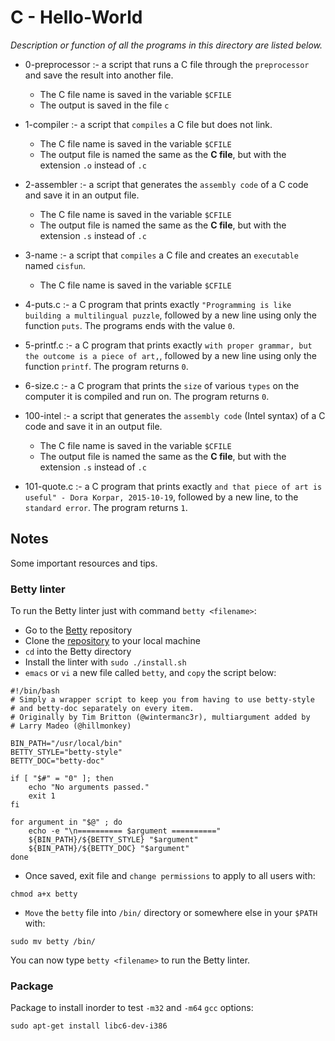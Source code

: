 # C - Hello-World

*Description or function of all the programs in this directory are listed below.*

* 0-preprocessor :-  a script that runs a C file through the `preprocessor` and save the result into another file.
  * The C file name is saved in the variable `$CFILE`
  * The output is saved in the file `c`

* 1-compiler :- a script that `compiles` a C file but does not link.
  * The C file name is saved in the variable `$CFILE`
  * The output file is named the same as the **C file**, but with the extension `.o` instead of `.c`

* 2-assembler :- a script that generates the `assembly code` of a C code and save it in an output file.
  * The C file name is saved in the variable `$CFILE`
  * The output file is named the same as the **C file**, but with the extension `.s` instead of `.c`

* 3-name :- a script that `compiles` a C file and creates an `executable` named `cisfun`.
  * The C file name is saved in the variable `$CFILE`

* 4-puts.c :- a C program that prints exactly `"Programming is like building a multilingual puzzle`, followed by a new line using only the function `puts`. The programs ends with the value `0`.

* 5-printf.c :- a C program that prints exactly `with proper grammar, but the outcome is a piece of art,`, followed by a new line using only the function `printf`. The program returns `0`.

* 6-size.c :- a C program that prints the `size` of various `types` on the computer it is compiled and run on. The program returns `0`.

* 100-intel :- a script that generates the `assembly code` (Intel syntax) of a C code and save it in an output file.
  * The C file name is saved in the variable `$CFILE`
  * The output file is named the same as the **C file**, but with the extension `.s` instead of `.c`

* 101-quote.c :- a C program that prints exactly `and that piece of art is useful" - Dora Korpar, 2015-10-19`, followed by a new line, to the `standard error`. The program returns `1`.

## Notes
Some important resources and tips.

### Betty linter

To run the Betty linter just with command `betty <filename>`:

* Go to the [Betty](https://github.com/holbertonschool/Betty) repository
* Clone the [repository](https://github.com/holbertonschool/Betty) to your local machine
* `cd` into the Betty directory
* Install the linter with `sudo ./install.sh`
* `emacs` or `vi` a new file called `betty`, and `copy` the script below:

```
#!/bin/bash
# Simply a wrapper script to keep you from having to use betty-style
# and betty-doc separately on every item.
# Originally by Tim Britton (@wintermanc3r), multiargument added by
# Larry Madeo (@hillmonkey)

BIN_PATH="/usr/local/bin"
BETTY_STYLE="betty-style"
BETTY_DOC="betty-doc"

if [ "$#" = "0" ]; then
    echo "No arguments passed."
    exit 1
fi

for argument in "$@" ; do
    echo -e "\n========== $argument =========="
    ${BIN_PATH}/${BETTY_STYLE} "$argument"
    ${BIN_PATH}/${BETTY_DOC} "$argument"
done
```
* Once saved, exit file and `change permissions` to apply to all users with:
```
chmod a+x betty
```
* `Move` the `betty` file into `/bin/` directory or somewhere else in your `$PATH` with:
```
sudo mv betty /bin/
```
You can now type `betty <filename>` to run the Betty linter.

### Package
Package to install inorder to test `-m32` and `-m64` `gcc` options:

```
sudo apt-get install libc6-dev-i386
```
